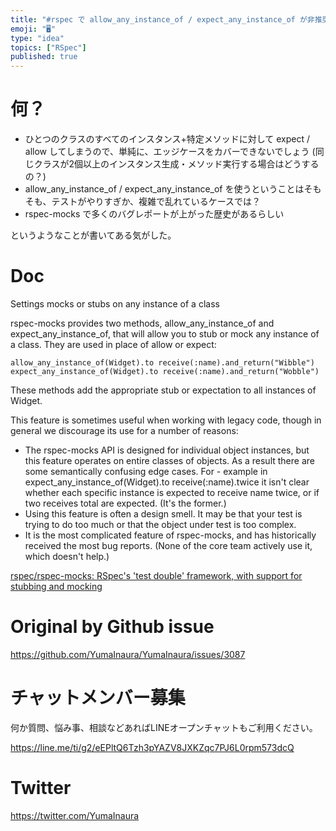 ```yaml
---
title: "#rspec で allow_any_instance_of / expect_any_instance_of が非推奨な理由"
emoji: "🖥"
type: "idea"
topics: ["RSpec"]
published: true
---
```


# 何？

- ひとつのクラスのすべてのインスタンス+特定メソッドに対して expect / allow してしまうので、単純に、エッジケースをカバーできないでしょう (同じクラスが2個以上のインスタンス生成・メソッド実行する場合はどうするの？)
- allow_any_instance_of / expect_any_instance_of を使うということはそもそも、テストがやりすぎか、複雑で乱れているケースでは？
- rspec-mocks で多くのバグレポートが上がった歴史があるらしい

というようなことが書いてある気がした。

# Doc

Settings mocks or stubs on any instance of a class

rspec-mocks provides two methods, allow_any_instance_of and expect_any_instance_of, that will allow you to stub or mock any instance of a class. They are used in place of allow or expect:

```
allow_any_instance_of(Widget).to receive(:name).and_return("Wibble")
expect_any_instance_of(Widget).to receive(:name).and_return("Wobble")
```

These methods add the appropriate stub or expectation to all instances of Widget.

This feature is sometimes useful when working with legacy code, though in general we discourage its use for a number of reasons:

- The rspec-mocks API is designed for individual object instances, but this feature operates on entire classes of objects. As a result there are some semantically confusing edge cases. For - example in expect_any_instance_of(Widget).to receive(:name).twice it isn't clear whether each specific instance is expected to receive name twice, or if two receives total are expected. (It's the former.)
- Using this feature is often a design smell. It may be that your test is trying to do too much or that the object under test is too complex.
- It is the most complicated feature of rspec-mocks, and has historically received the most bug reports. (None of the core team actively use it, which doesn't help.)

[rspec/rspec-mocks: RSpec's 'test double' framework, with support for stubbing and mocking](https://github.com/rspec/rspec-mocks#settings-mocks-or-stubs-on-any-instance-of-a-class)

# Original by Github issue

https://github.com/YumaInaura/YumaInaura/issues/3087











<!-- Update From Qiita API -->

# チャットメンバー募集


何か質問、悩み事、相談などあればLINEオープンチャットもご利用ください。

https://line.me/ti/g2/eEPltQ6Tzh3pYAZV8JXKZqc7PJ6L0rpm573dcQ





# Twitter


https://twitter.com/YumaInaura


<!-- Update From Qiita API -->


